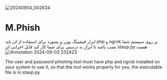![20240904_002634](https://github.com/user-attachments/assets/8f7c2e4c-3aed-4125-bc71-14c7ddee7cf1)

# M.Phish
ابزار فیشینگ یوزر و پسورد برای استفاده از ان باید php و ngrok یر روی سیستم شما نصب باشد تا ابزار به درستی برای شما کار کند فایل اجرایی ان staup.py هست
![Annotation 2024-09-03 232423](https://github.com/user-attachments/assets/947e6b61-35bf-4ebd-8a20-38057c46a778)

The user and password phishing tool must have php and ngrok installed on your system to use it, so that the tool works properly for you, the executable file is in staup.py
